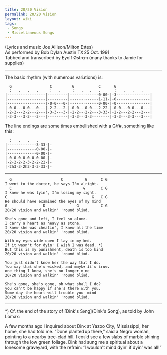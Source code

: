 ```yaml
---
title: 20/20 Vision
permalink: 20/20 Vision
layout: wiki
tags:
 - Songs
 - Miscellaneous Songs
---
```


(Lyrics and music Joe Allison/Milton Estes)  
As performed by Bob Dylan Austin TX 25 Oct. 1991  
Tabbed and transcribed by Eyolf Østrem (many thanks to Jamie for
supplies)

* * * * *

The basic rhythm (with numerous variations) is:

      G                 C         G           C      G
      :   .   .   .     :   .     :   .   .   .      :   .   .   .
    |-----------------|---------|-------------0-00-|-3---------------|
    |-----------------|---------|-------------1-11-|-0---------------|
    |-----------------|-0-0---0-|-------------0-00-|-0---------------|
    |-0-0---0-0---0---|-2-2---2-|-0-0---0-0---2-22-|-0-0---0-0---0---|
    |-2-2---2-2---2---|-3-3---3-|-2-2---2-2---3-33-|-2-2---2-2---2---|
    |-3-3---3-3---3---|---------|-3-3---3-3--------|-3-3---3-3---3---|

The line endings are some times embellished with a G/f\#, something like
this:

      :   .   .   .
    |-------------3-33-|-
    |-------------0-00-|-
    |-------------0-00-|-
    |-0-0-0-0-0-0-0-00-|-
    |-2-2-2-2-3-2-2-22-|-
    |-2h3-3-2h3-3-3-33-|-

* * * * *

      G                      C          G      C G
    I went to the doctor, he says I'm alright.
      C                                G       C G
    I knew he was lyin', I'm losing my sight.
    C                                      G   C G
    He should have examined the eyes of my mind
    G                D              G          C G
    20/20 vision and walkin' 'round blind.

    She's gone and left, I feel so alone.
    I carry a heart as heavy as stone.
    I knew she was cheatin', I knew all the time
    20/20 vision and walkin' 'round blind.

    With my eyes wide open I lay in my bed.
    If it wasn't for dyin' I wish I was dead. *)
    But this is my punishment, death is too kind
    20/20 vision and walkin' 'round blind.

    You just didn't know her the way that I do.
    You say that she's wicked, and maybe it's true.
    one thing I know, she's no longer mine
    20/20 vision and walkin' 'round blind.

    She's gone, she's gone, oh what shall I do?
    you can't be happy if she's there with you.
    Some day the heart will trouble your mind
    20/20 vision and walkin' 'round blind.

* * * * *

\*) Cf. the end of the story of [Dink's Song](Dink's Song),
as told by John Lomax:

A few months ago I inquired about Dink at Yazoo City, Mississippi, her
home, she had told me. “Done planted up there,” said a Negro woman,
pointing to a nearby tree-clad hill. I could see a few slabs of marble
shining through the low green foliage. Dink had sung me a spiritual
about a lonesome graveyard, with the refrain: “I wouldn't mind dyin' if
dyin' was all!”
